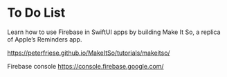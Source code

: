 #  To Do List

Learn how to use Firebase in SwiftUI apps by building Make It So, a replica of Apple’s Reminders app.

https://peterfriese.github.io/MakeItSo/tutorials/makeitso/

Firebase console https://console.firebase.google.com/
